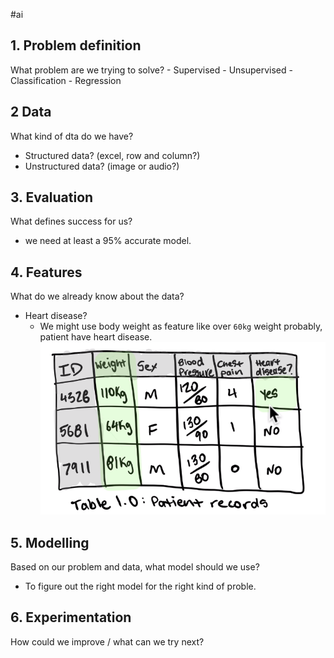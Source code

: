 #ai 

## 1. Problem definition
What problem are we trying to solve?
	- Supervised
	- Unsupervised
	- Classification
	- Regression
## 2 Data 
What kind of dta do we have?
- Structured data? (excel, row and column?)
- Unstructured data? (image or audio?)
## 3.  Evaluation
What defines success for us?
- we need at least a 95% accurate model.

## 4. Features
What do we already know about the data?
- Heart disease?
	- We might use body weight as feature like over `60kg` weight probably, patient have heart disease.
![](Pasted%20image%2020240505164532.png)

## 5. Modelling
Based on our problem and data, what model should we use?
- To figure out the right model for the right kind of proble.

## 6. Experimentation
How could we improve / what can we try next?


